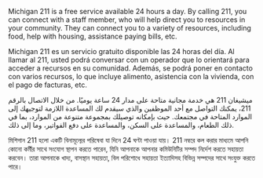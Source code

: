 <RenderIf language="default">
<!-- ### [Michigan 211](https://www.mi211.org/) -->

Michigan 211 is a free service available 24 hours a day. By calling 211, you can connect with a staff member, who will help direct you to resources in your community. They can connect you to a variety of resources, including food, help with housing, assistance paying bills, etc.

</RenderIf>

<RenderIf language="es">
<!-- ### [Michigan 211 ](https://www.mi211.org/) -->

Michigan 211 es un servicio gratuito disponible las 24 horas del día. Al llamar al 211, usted podrá conversar con un operador que lo orientará para acceder a recursos en su comunidad. Además, se podrá poner en contacto con varios recursos, lo que incluye alimento, asistencia con la vivienda, con el pago de facturas, etc.

</RenderIf>

<RenderIf language="ar">
<!-- ### [ميشيغان 211](https://www.mi211.org/) -->

ميشيغان 211 هي خدمة مجانية متاحة على مدار 24 ساعة يوميًا. من خلال الاتصال بالرقم 211، يمكنك التواصل مع أحد الموظفين والذي سيقدم لك المساعدة اللازمة لتوجيهك إلى الموارد المتاحة في مجتمعك. حيث بإمكانه توصيلك بمجموعة متنوعة من الموارد، بما في ذلك الطعام، والمساعدة على السكن، والمساعدة على دفع الفواتير، وما إلى ذلك.

</RenderIf>

<RenderIf language="bn">
<!-- ### [মিশিগান 211](https://www.mi211.org/) -->

মিশিগান 211 হলো একটি বিনামূল্যের পরিষেবা যা দিনে 24 ঘণ্টা পাওয়া যায়। 211 নম্বরে কল করার মাধ্যমে আপনি কোনো কর্মীর সাথে সংযোগ স্থাপন করতে পারেন, যিনি আপনাকে আপনার কমিউনিটির সম্পদ নির্দেশ করতে সহায়তা করবেন। তারা আপনাকে খাদ্য, বাসস্থান সহায়তা, বিল পরিশোধে সহায়তা ইত্যাদিসহ বিভিন্ন সম্পদের সাথে সংযুক্ত করতে পারে।

</RenderIf>